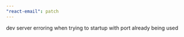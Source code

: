 ```yaml
---
"react-email": patch
---
```


dev server erroring when trying to startup with port already being used
